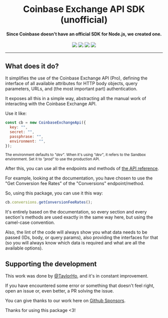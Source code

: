 <h1 align="center">Coinbase Exchange API SDK (unofficial)</h1>
<h4 align="center">Since Coinbase doesn't have an official SDK for Node.js, we created one.</h4>

<div align="center">
  <a href="https://github.com/hotaydev/coinbase-exchange-api-sdk/issues" alt="GitHub Issues"><img src="https://img.shields.io/github/issues/hotaydev/coinbase-exchange-api-sdk"/></a>
  <a href="https://github.com/hotaydev/coinbase-exchange-api-sdk/pulls" alt="GitHub pull requests"><img src="https://img.shields.io/github/issues-pr/hotaydev/coinbase-exchange-api-sdk"/></a>
  <a href="https://www.npmjs.com/package/coinbase-exchange-api-sdk" alt="NPM Downloads"><img src="https://img.shields.io/npm/dt/coinbase-exchange-api-sdk"/></a>
  <a href="https://www.npmjs.com/package/coinbase-exchange-api-sdk" alt="NPM Version"><img src="https://img.shields.io/npm/v/coinbase-exchange-api-sdk"/></a>
</div>

---

## What does it do?

It simplifies the use of the Coinbase Exchange API (Pro), defining the interface of all available attributes for HTTP body objects, query parameters, URLs, and (the most important part) authentication.

It exposes all this in a simple way, abstracting all the manual work of interacting with the Coinbase Exchange API.

Use it like:

```javascript
const cb = new CoinbaseExchangeApi({
  key: "",
  secret: "",
  passphrase: "",
  environment: "",
});
```

<sub>The environment defaults to <i>"dev"</i>. When it's using <i>"dev"</i>, it refers to the Sandbox environment. Set it to <i>"prod"</i> to use the production API.</sub>

After this, you can use all the endpoints and methods of [the API reference](https://docs.cloud.coinbase.com/exchange/reference).

For example, looking at the documentation, you have chosen to use the "Get Conversion fee Rates" of the "Conversions" endpoint/method.

So, using this package, you can use it this way:

```javascript
cb.conversions.getConversionFeeRates();
```

It's entirely based on the documentation, so every section and every section's methods are used exactly in the same way here, but using the camel-case convention.

Also, the lint of the code will always show you what data needs to be passed (IDs, body, or query params), also providing the interfaces for that (so you will always know which data is required and what are all the available options).

## Supporting the development

This work was done by [@TaylorHo](https://github.com/TaylorHo), and it's in constant improvement.

If you have encountered some error or something that doesn't feel right, open an issue or, even better, a PR solving the issue.

You can give thanks to our work here on [Github Sponsors](https://github.com/sponsors/hotaydev).

Thanks for using this package <3!
